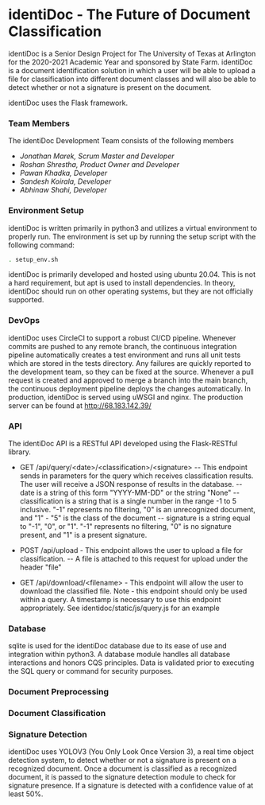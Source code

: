 # identiDoc - The Future of Document Classification

identiDoc is a Senior Design Project for The University of Texas at Arlington for the 2020-2021 Academic Year and sponsored by State Farm. identiDoc is a document identification solution in which a user will be able to upload a file for classification into different document classes and will also be able to detect whether or not a signature is present on the document.

identiDoc uses the Flask framework.

### Team Members

The identiDoc Development Team consists of the following members

* *Jonathan Marek, Scrum Master and Developer*
* *Roshan Shrestha, Product Owner and Developer*
* *Pawan Khadka, Developer*
* *Sandesh Koirala, Developer*
* *Abhinaw Shahi, Developer*

### Environment Setup

identiDoc is written primarily in python3 and utilizes a virtual environment to properly run. The environment is set up by running the setup script with the following command:

```bash
. setup_env.sh
```

identiDoc is primarily developed and hosted using ubuntu 20.04. This is not a hard requirement, but apt is used to install dependencies. In theory, identiDoc should run on other operating systems, but they are not officially supported.

### DevOps

identiDoc uses CircleCI to support a robust CI/CD pipeline. Whenever commits are pushed to any remote branch, the continuous integration pipeline automatically creates a test environment and runs all unit tests which are stored in the tests directory. Any failures are quickly reported to the development team, so they can be fixed at the source. Whenever a pull request is created and approved to merge a branch into the main branch, the continuous deployment pipeline deploys the changes automatically. In production, identiDoc is served using uWSGI and nginx. The production server can be found at http://68.183.142.39/

### API

The identiDoc API is a RESTful API developed using the Flask-RESTful library.
* GET /api/query/\<date\>/\<classification\>/\<signature\>
-- This endpoint sends in parameters for the query which receives classification results. The user will receive a JSON response of results in the database.
-- date is a string of this form "YYYY-MM-DD" or the string "None"
-- classification is a string that is a single number in the range -1 to 5 inclusive. "-1" represents no filtering, "0" is an unrecognized document, and "1" - "5" is the class of the document
-- signature is a string equal to "-1", "0", or "1". "-1" represents no filtering, "0" is no signature present, and "1" is a present signature.

* POST /api/upload - This endpoint allows the user to upload a file for classification.
-- A file is attached to this request for upload under the header "file"

* GET /api/download/\<filename\> - This endpoint will allow the user to download the classified file. Note - this endpoint should only be used within a query. A timestamp is necessary to use this endpoint appropriately. See identidoc/static/js/query.js for an example

### Database

sqlite is used for the identiDoc database due to its ease of use and integration within python3. A database module handles all database interactions and honors CQS principles. Data is validated prior to executing the SQL query or command for security purposes.

### Document Preprocessing

### Document Classification

### Signature Detection

identiDoc uses YOLOV3 (You Only Look Once Version 3), a real time object detection system, to detect whether or not a signature is present on a recognized document. Once a document is classified as a recognized document, it is passed to the signature detection module to check for signature presence. If a signature is detected with a confidence value of at least 50%.
